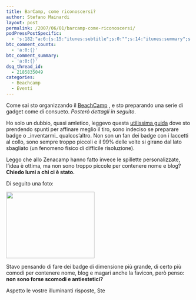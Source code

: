 ```yaml
---
title: BarCamp, come riconoscersi?
author: Stefano Mainardi
layout: post
permalink: /2007/06/01/barcamp-come-riconoscersi/
podPressPostSpecific:
  - 's:182:"a:6:{s:15:"itunes:subtitle";s:0:"";s:14:"itunes:summary";s:0:"";s:15:"itunes:keywords";s:0:"";s:13:"itunes:author";s:0:"";s:15:"itunes:explicit";s:0:"";s:12:"itunes:block";s:2:"no";}";'
btc_comment_counts:
  - 'a:0:{}'
btc_comment_summary:
  - 'a:0:{}'
dsq_thread_id:
  - 2185835049
categories:
  - Beachcamp
  - Eventi
---
```

Come sai sto organizzando il [BeachCamp][1] , e sto preparando una serie di gadget come di consueto. *Posterò dettagli in seguito*.

Ho solo un dubbio, quasi amletico, leggevo questa [utilissima guida][2] dove sto prendendo spunti per affinare meglio il tiro, sono indeciso se preparare badge o \_inventarmi\_ qualcos&#8217;altro. Non son un fan dei badge con i laccetti al collo, sono sempre troppo piccoli e il 99% delle volte si girano dal lato sbagliato (un fenomeno fisico di difficile risoluzione).

Leggo che allo Zenacamp hanno fatto invece le spillette personalizzate, l&#8217;idea è ottima, ma non sono troppo piccole per contenere nome e blog? **Chiedo lumi a chi ci è stato.**

Di seguito una foto:

[<img src="http://farm1.static.flickr.com/212/476827083_320b461da9_m.jpg" height="180" width="240" />][3]

Stavo pensando di fare dei badge di dimensione più grande, di certo più comodi per contenere nome, blog e magari anche la favicon, però penso: **non sono forse scomodi e antiestetici?**

Aspetto le vostre illuminanti risposte, Ste

 [1]: http://www.barcamp.org/BeachCamp
 [2]: http://wiki.bzaar.net/BarCampGuide
 [3]: http://www.flickr.com/photos/leledainesi/476827083/in/photostream/